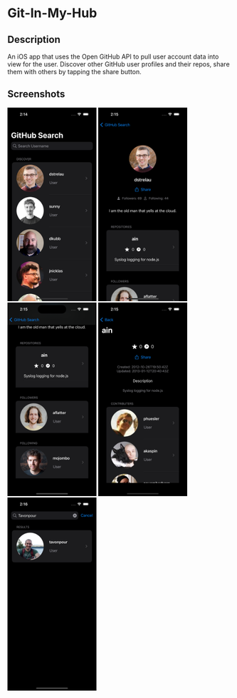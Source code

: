 # Git-In-My-Hub

## Description
An iOS app that uses the Open GitHub API to pull user account data into view for the user.
Discover other GitHub user profiles and their repos, share them with others by tapping the share button.

## Screenshots

<img src="homeview.png" width="200" style="padding: 10"/> <img src="userview.png" width="200" style="padding: 10"/> <img src="userviewtwo.png" width="200" style="padding: 10"/> <img src="repoview.png" width="200" style="padding: 10"/> <img src="searchview.png" width="200" style="padding: 10"/>
